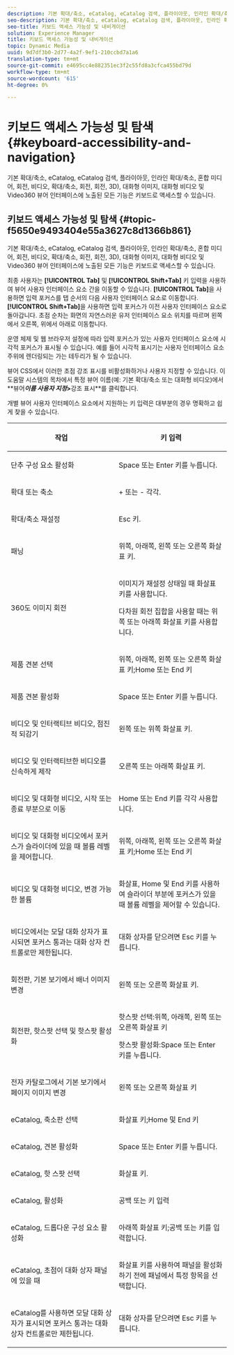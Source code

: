 ```yaml
---
description: 기본 확대/축소, eCatalog, eCatalog 검색, 플라이아웃, 인라인 확대/축소, 혼합 미디어, 회전, 비디오, 확대/축소, 차원(3D), 회전 메뉴, 대화형 이미지, 대화형 비디오 및 Video360 뷰어 인터페이스에 노출된 모든 기능은 키보드로 액세스할 수 있습니다.
seo-description: 기본 확대/축소, eCatalog, eCatalog 검색, 플라이아웃, 인라인 확대/축소, 혼합 미디어, 회전, 비디오, 확대/축소, 차원(3D), 회전 메뉴, 대화형 이미지, 대화형 비디오 및 Video360 뷰어 인터페이스에 노출된 모든 기능은 키보드로 액세스할 수 있습니다.
seo-title: 키보드 액세스 가능성 및 내비게이션
solution: Experience Manager
title: 키보드 액세스 가능성 및 내비게이션
topic: Dynamic Media
uuid: 9d7df3b0-2d77-4a2f-9ef1-210ccbd7a1a6
translation-type: tm+mt
source-git-commit: e4695cc4e882351ec3f2c55fd8a3cfca455bd79d
workflow-type: tm+mt
source-wordcount: '615'
ht-degree: 0%

---
```



# 키보드 액세스 가능성 및 탐색{#keyboard-accessibility-and-navigation}

기본 확대/축소, eCatalog, eCatalog 검색, 플라이아웃, 인라인 확대/축소, 혼합 미디어, 회전, 비디오, 확대/축소, 회전, 회전, 3D), 대화형 이미지, 대화형 비디오 및 Video360 뷰어 인터페이스에 노출된 모든 기능은 키보드로 액세스할 수 있습니다.

<!-- Updated June 1, 2020 from https://wiki.corp.adobe.com/pages/viewpage.action?spaceKey=scene7qa&title=s7Viewers%2C+S7SDK%2C+S7OnDemand+Release+Notes - Contact is Sasha -->

## 키보드 액세스 가능성 및 탐색 {#topic-f5650e9493404e55a3627c8d1366b861}

기본 확대/축소, eCatalog, eCatalog 검색, 플라이아웃, 인라인 확대/축소, 혼합 미디어, 회전, 비디오, 확대/축소, 회전, 회전, 3D), 대화형 이미지, 대화형 비디오 및 Video360 뷰어 인터페이스에 노출된 모든 기능은 키보드로 액세스할 수 있습니다.

최종 사용자는 **[!UICONTROL Tab]** 및 **[!UICONTROL Shift+Tab]** 키 입력을 사용하여 뷰어 사용자 인터페이스 요소 간을 이동할 수 있습니다. **[!UICONTROL Tab]**&#x200B;을 사용하면 입력 포커스를 탭 순서의 다음 사용자 인터페이스 요소로 이동합니다.**[!UICONTROL Shift+Tab]**&#x200B;을 사용하면 입력 포커스가 이전 사용자 인터페이스 요소로 돌아갑니다. 초점 순차는 화면의 자연스러운 유저 인터페이스 요소 위치를 따르며 왼쪽에서 오른쪽, 위에서 아래로 이동합니다.

운영 체제 및 웹 브라우저 설정에 따라 입력 포커스가 있는 사용자 인터페이스 요소에 시각적 포커스가 표시될 수 있습니다. 예를 들어 시각적 표시기는 사용자 인터페이스 요소 주위에 렌더링되는 가는 테두리가 될 수 있습니다.

뷰어 CSS에서 이러한 초점 강조 표시를 비활성화하거나 사용자 지정할 수 있습니다. 이 도움말 시스템의 목차에서 특정 뷰어 이름(예: 기본 확대/축소 또는 대화형 비디오)에서 **뷰어&#x200B;***이름 사용자 지정*>**&#x200B;강조 표시&#x200B;**를 클릭합니다.

개별 뷰어 사용자 인터페이스 요소에서 지원하는 키 입력은 대부분의 경우 명확하고 쉽게 찾을 수 있습니다.

<table id="table_8C49100412224324BF1DBF7FDFDCCBF8"> 
 <thead> 
  <tr> 
   <th colname="col1" class="entry"> <p>작업 </p> </th> 
   <th colname="col2" class="entry"> <p>키 입력 </p> </th> 
  </tr> 
 </thead>
 <tbody> 
  <tr> 
   <td colname="col1"> <p>단추 구성 요소 활성화 </p> </td> 
   <td colname="col2"> <p>Space 또는 Enter 키를 누릅니다. </p> </td> 
  </tr> 
  <tr> 
   <td colname="col1"> <p>확대 또는 축소 </p> </td> 
   <td colname="col2"> <p> <span class="uicontrol"> +  </span> 또는  <span class="uicontrol"> -  </span>각각. </p> </td> 
  </tr> 
  <tr> 
   <td colname="col1"> <p>확대/축소 재설정 </p> </td> 
   <td colname="col2"> <p>Esc 키. </p> </td> 
  </tr> 
  <tr> 
   <td colname="col1"> <p>패닝 </p> </td> 
   <td colname="col2"> <p>위쪽, 아래쪽, 왼쪽 또는 오른쪽 화살표 키. </p> </td> 
  </tr> 
  <tr> 
   <td colname="col1"> <p>360도 이미지 회전 </p> </td> 
   <td colname="col2"> <p>이미지가 재설정 상태일 때 화살표 키를 사용합니다. </p> <p>다차원 회전 집합을 사용할 때는 위쪽 또는 아래쪽 화살표 키를 사용합니다. </p> </td> 
  </tr> 
  <tr> 
   <td colname="col1"> <p>제품 견본 선택 </p> </td> 
   <td colname="col2"> <p>위쪽, 아래쪽, 왼쪽 또는 오른쪽 화살표 키;Home 또는 End 키 </p> </td> 
  </tr> 
  <tr> 
   <td colname="col1"> <p>제품 견본 활성화 </p> </td> 
   <td colname="col2"> <p>Space 또는 Enter 키를 누릅니다. </p> </td> 
  </tr> 
  <tr> 
   <td colname="col1"> <p>비디오 및 인터랙티브 비디오, 점진적 되감기 </p> </td> 
   <td colname="col2"> <p>왼쪽 또는 위쪽 화살표 키. </p> </td> 
  </tr> 
  <tr> 
   <td colname="col1"> <p>비디오 및 인터랙티브한 비디오를 신속하게 제작 </p> </td> 
   <td colname="col2"> <p>오른쪽 또는 아래쪽 화살표 키. </p> </td> 
  </tr> 
  <tr> 
   <td colname="col1"> <p>비디오 및 대화형 비디오, 시작 또는 종료 부분으로 이동 </p> </td> 
   <td colname="col2"> <p>Home 또는 End 키를 각각 사용합니다. </p> </td> 
  </tr> 
  <tr> 
   <td colname="col1"> <p>비디오 및 대화형 비디오에서 포커스가 슬라이더에 있을 때 볼륨 레벨을 제어합니다. </p> </td> 
   <td colname="col2"> <p>위쪽, 아래쪽, 왼쪽 또는 오른쪽 화살표 키;Home 또는 End 키 </p> </td> 
  </tr> 
  <tr> 
   <td colname="col1"> <p>비디오 및 대화형 비디오, 변경 가능한 볼륨 </p> </td> 
   <td colname="col2"> <p>화살표, Home 및 End 키를 사용하여 슬라이더 부분에 포커스가 있을 때 볼륨 레벨을 제어할 수 있습니다. </p> </td> 
  </tr> 
  <tr> 
   <td colname="col1"> <p>비디오에서는 모달 대화 상자가 표시되면 포커스 통과는 대화 상자 컨트롤로만 제한됩니다. </p> </td> 
   <td colname="col2"> <p>대화 상자를 닫으려면 Esc 키를 누릅니다. </p> </td> 
  </tr> 
  <tr> 
   <td colname="col1"> <p>회전판, 기본 보기에서 배너 이미지 변경 </p> </td> 
   <td colname="col2"> <p>왼쪽 또는 오른쪽 화살표 키. </p> </td> 
  </tr> 
  <tr> 
   <td colname="col1"> <p>회전판, 핫스팟 선택 및 핫스팟 활성화 </p> </td> 
   <td colname="col2"> <p>핫스팟 선택:위쪽, 아래쪽, 왼쪽 또는 오른쪽 화살표 키 </p> <p>핫스팟 활성화:Space 또는 Enter 키를 누릅니다. </p> </td> 
  </tr> 
  <tr> 
   <td colname="col1"> <p>전자 카탈로그에서 기본 보기에서 페이지 이미지 변경 </p> </td> 
   <td colname="col2"> <p> 왼쪽 또는 오른쪽 화살표 키 </p> </td> 
  </tr> 
  <tr> 
   <td colname="col1"> <p>eCatalog, 축소판 선택 </p> </td> 
   <td colname="col2"> <p>화살표 키;Home 및 End 키 </p> </td> 
  </tr> 
  <tr> 
   <td colname="col1"> <p>eCatalog, 견본 활성화 </p> </td> 
   <td colname="col2"> <p>Space 또는 Enter 키를 누릅니다. </p> </td> 
  </tr> 
  <tr> 
   <td colname="col1"> <p>eCatalog, 핫 스팟 선택 </p> </td> 
   <td colname="col2"> <p>화살표 키. </p> </td> 
  </tr> 
  <tr> 
   <td colname="col1"> <p>eCatalog, 활성화 </p> </td> 
   <td colname="col2"> <p>공백 또는 키 입력 </p> </td> 
  </tr> 
  <tr> 
   <td colname="col1"> <p>eCatalog, 드롭다운 구성 요소 활성화 </p> </td> 
   <td colname="col2"> <p> 아래쪽 화살표 키;공백 또는 키를 입력합니다. </p> </td> 
  </tr> 
  <tr> 
   <td colname="col1"> <p>eCatalog, 초점이 대화 상자 패널에 있을 때 </p> </td> 
   <td colname="col2"> <p>화살표 키를 사용하여 패널을 활성화하기 전에 패널에서 특정 항목을 선택합니다. </p> </td> 
  </tr> 
  <tr> 
   <td colname="col1"> <p>eCatalog를 사용하면 모달 대화 상자가 표시되면 포커스 통과는 대화 상자 컨트롤로만 제한됩니다. </p> </td> 
   <td colname="col2"> <p>대화 상자를 닫으려면 Esc 키를 누릅니다. </p> </td> 
  </tr> 
 </tbody> 
</table>

